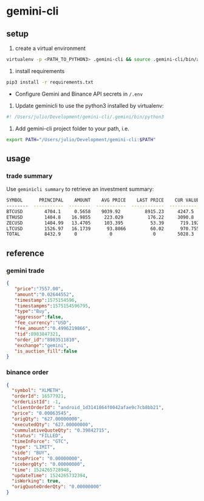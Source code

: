 # gemini-cli

## setup
1. create a virtual environment
```bash
virtualenv -p <PATH_TO_PYTHON3> .gemini-cli && source .gemini-cli/bin/activate
```
1. install requirements
```bash
pip3 install -r requirements.txt
```
- Configure Gemini and Binance API secrets in `/.env`

1. Update geminicli to use the python3 installed by virtualenv:
```bash
#! /Users/julio/Development/gemini-cli/.gemini/bin/python3
```
1. Add gemini-cli project folder to your path, i.e.
```bash
export PATH="/Users/julio/Development/gemini-cli:$PATH"
```

## usage

### trade summary

Use `geminicli summary` to retrieve an investment summary:
```bash
SYMBOL      PRINCIPAL    AMOUNT    AVG PRICE    LAST PRICE    CUR VALUE    GAIN/LOSS    BRK EVEN
--------  -----------  --------  -----------  ------------  -----------  -----------  ----------
BTCUSD        4704.1     0.5658    9039.92         8915.23     4247.5          0.4     1076.08
ETHUSD        1404.8    16.9855     223.029         176.22     3090.8       -706.06     224.743
ZECUSD        1404.99   13.4705     103.395          53.39      719.192     -685.803    104.301
LTCUSD        1526.97   16.1739      93.8066         60.02      970.755     -556.214     94.4097
TOTAL         8432.9     0            0               0        5028.3        595.34       0
```

## reference
### gemini trade
```json
{
   "price":"7557.00",
   "amount":"0.02644552",
   "timestamp":1575154596,
   "timestampms":1575154596795,
   "type":"Buy",
   "aggressor":false,
   "fee_currency":"USD",
   "fee_amount":"0.4996219866",
   "tid":8983847321,
   "order_id":"8983511810",
   "exchange":"gemini",
   "is_auction_fill":false
}
```

### binance order
```json
{
  "symbol": "XLMETH",
  "orderId": 16577921,
  "orderListId": -1,
  "clientOrderId": "android_1d3141864f0042afae9c7cb8bb21",
  "price": "0.00063545",
  "origQty": "627.00000000",
  "executedQty": "627.00000000",
  "cummulativeQuoteQty": "0.39842715",
  "status": "FILLED",
  "timeInForce": "GTC",
  "type": "LIMIT",
  "side": "BUY",
  "stopPrice": "0.00000000",
  "icebergQty": "0.00000000",
  "time": 1524265728948,
  "updateTime": 1524265732394,
  "isWorking": true,
  "origQuoteOrderQty": "0.00000000"
}
```